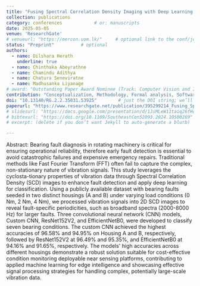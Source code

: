 ```yaml
---
title: "Fusing Spectral Correlation Density Imaging with Deep Learning for Intelligent Fault Diagnosis in Rotating Machinery"
collection: publications
category: conferences            # or: manuscripts
date: 2025-05-05
venue: 'ResearchGate'
# venueurl: "https://mercon.uom.lk/"     # optional link to the conf/journal
status: "Preprint"          # optional
authors:
  - name: Dilshara Herath
    underline: true
  - name: Chinthaka Abeyrathne
  - name: Chamindu Adithya
  - name: Chatura Seneviratne
  - name: Madhusanka Liyanage
# award: "Outstanding Paper Award Nominee (Track: Computer Vision and Image processing)"              # optional
contribution: "Conceptualization, Methodology, Formal analysis, Software, Validation, Writing – Original Draft, Review & Editing."
doi: "10.13140/RG.2.2.35031.53925"        # just the DOI string; we’ll link it
paperurl: "https://www.researchgate.net/publication/395299214_Fusing_Spectral_Correlation_Density_Imaging_with_Deep_Learning_for_Intelligent_Fault_Diagnosis_in_Rotating_Machinery" # optional (keeps existing download links working)
# slidesurl: "https://docs.google.com/presentation/d/1JiMLeW11taiq26fHqtzFod48C3Zq2jVP/edit?usp=drive_link&ouid=118393945755563807099&rtpof=true&sd=true"
# bibtexurl: "https://doi.org/10.1109/SoutheastCon52093.2024.10500269"
# excerpt: (delete if you don’t want Jekyll to auto-generate a blurb)

---
```



Abstract: Bearing fault diagnosis in rotating machinery is critical for ensuring operational reliability, therefore early fault detection is essential to avoid catastrophic failures and expensive emergency repairs. Traditional methods like Fast Fourier Transform (FFT) often fail to capture the complex, non-stationary nature of vibration signals. This study leverages the cyclosta-tionary properties of vibration data through Spectral Correlation Density (SCD) images to enhance fault detection and apply deep learning for classification. Using a publicly available dataset with bearing faults seeded in two distinct housings (A and B) under varying load conditions (0 Nm, 2 Nm, 4 Nm), we processed vibration signals into 2D SCD images to reveal fault-specific periodicities, such as broadband spectra (2000-8000 Hz) for larger faults. Three convolutional neural network (CNN) models, Custom CNN, ResNet152V2, and EfficientNetB0, were developed to classify seven bearing conditions. The custom CNN achieved the highest accuracies of 96.58% and 94.95% on Housing A and B, respectively, followed by ResNet152V2 at 96.49% and 95.35%, and EfficientNetB0 at 94.16% and 91.65%, respectively. The models' high accuracies across different housings demonstrate a robust solution suitable for cost-effective condition monitoring deployable near sensing platforms, contributing to applied machine learning for edge intelligence and showcasing effective signal processing strategies for handling complex, potentially large-scale vibration data.

